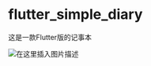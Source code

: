 # flutter_simple_diary

这是一款Flutter版的记事本

![在这里插入图片描述](https://img-blog.csdnimg.cn/738e03421ade40e5b43f3739dbba87e7.png)

